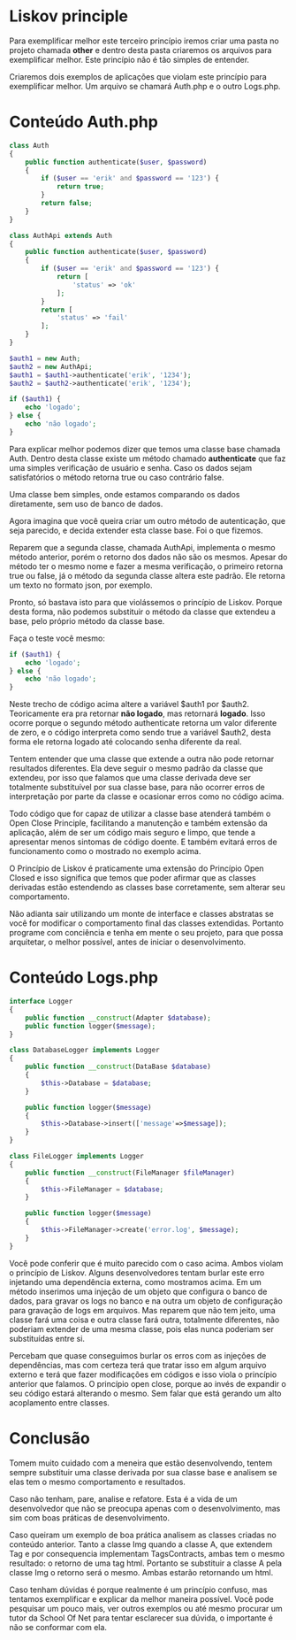 # Liskov principle

Para exemplificar melhor este terceiro princípio iremos criar uma pasta no projeto chamada **other** e dentro desta pasta criaremos os arquivos para exemplificar melhor. Este princípio não é tão simples de entender.

Criaremos dois exemplos de aplicações que violam este princípio para exemplificar melhor. Um arquivo se chamará Auth.php e o outro Logs.php.

# Conteúdo Auth.php

```php
class Auth
{
    public function authenticate($user, $password)
    {
        if ($user == 'erik' and $password == '123') {
            return true;
        }
        return false;
    }
}

class AuthApi extends Auth
{
    public function authenticate($user, $password)
    {
        if ($user == 'erik' and $password == '123') {
            return [
                'status' => 'ok'
            ];
        }
        return [
            'status' => 'fail'
        ];
    }
}

$auth1 = new Auth;
$auth2 = new AuthApi;
$auth1 = $auth1->authenticate('erik', '1234');
$auth2 = $auth2->authenticate('erik', '1234');

if ($auth1) {
    echo 'logado';
} else {
    echo 'não logado';
}
```

Para explicar melhor podemos dizer que temos uma classe base chamada Auth. Dentro desta classe existe um método chamado **authenticate** que faz uma simples verificação de usuário e senha. Caso os dados sejam satisfatórios o método retorna true ou caso contrário false.

Uma classe bem simples, onde estamos comparando os dados diretamente, sem uso de banco de dados.

Agora imagina que você queira criar um outro método de autenticação, que seja parecido, e decida extender esta classe base. Foi o que fizemos.

Reparem que a segunda classe, chamada AuthApi, implementa o mesmo método anterior, porém o retorno dos dados não são os mesmos. Apesar do método ter o mesmo nome e fazer a mesma verificação, o primeiro retorna true ou false, já o método da segunda classe altera este padrão. Ele retorna um texto no formato json, por exemplo.

Pronto, só bastava isto para que violássemos o princípio de Liskov. Porque desta forma, não podemos substituir o método da classe que extendeu a base, pelo próprio método da classe base.

Faça o teste você mesmo:

```php
if ($auth1) {
    echo 'logado';
} else {
    echo 'não logado';
}
```

Neste trecho de código acima altere a variável $auth1 por $auth2. Teoricamente era pra retornar **não logado**, mas retornará **logado**. Isso ocorre porque o segundo método authenticate retorna um valor diferente de zero, e o código interpreta como sendo true a variável $auth2, desta forma ele retorna logado até colocando senha diferente da real.

Tentem entender que uma classe que extende a outra não pode retornar resultados diferentes. Ela deve seguir o mesmo padrão da classe que extendeu, por isso que falamos que uma classe derivada deve ser totalmente substituível por sua classe base, para não ocorrer erros de interpretação por parte da classe e ocasionar erros como no código acima.

Todo código que for capaz de utilizar a classe base atenderá também o Open Close Principle, facilitando a manutenção e também extensão da aplicação, além de ser um código mais seguro e limpo, que tende a apresentar menos sintomas de código doente. E também evitará erros de funcionamento como o mostrado no exemplo acima.

O Princípio de Liskov é praticamente uma extensão do Princípio Open Closed e isso significa que temos que poder afirmar que as classes derivadas estão estendendo as classes base corretamente, sem alterar seu comportamento.

Não adianta sair utilizando um monte de interface e classes abstratas se você for modificar o comportamento final das classes extendidas. Portanto programe com conciência e tenha em mente o seu projeto, para que possa arquitetar, o melhor possível, antes de iniciar o desenvolvimento.


# Conteúdo Logs.php

```php
interface Logger
{
    public function __construct(Adapter $database);
    public function logger($message);
}

class DatabaseLogger implements Logger
{
    public function __construct(DataBase $database)
    {
        $this->Database = $database;
    }

    public function logger($message)
    {
        $this->Database->insert(['message'=>$message]);
    }
}

class FileLogger implements Logger
{
    public function __construct(FileManager $fileManager)
    {
        $this->FileManager = $database;
    }

    public function logger($message)
    {
        $this->FileManager->create('error.log', $message);
    }
}
```

Você pode conferir que é muito parecido com o caso acima. Ambos violam o princípio de Liskov. Alguns desenvolvedores tentam burlar este erro injetando uma dependência externa, como mostramos acima. Em um método inserimos uma injeção de um objeto que configura o banco de dados, para gravar os logs no banco e na outra um objeto de configuração para gravação de logs em arquivos. Mas reparem que não tem jeito, uma classe fará uma coisa e outra classe fará outra, totalmente diferentes, não poderiam extender de uma mesma classe, pois elas nunca poderiam ser substituídas entre si.

Percebam que quase conseguimos burlar os erros com as injeções de dependências, mas com certeza terá que tratar isso em algum arquivo externo e terá que fazer modificações em códigos e isso viola o princípio anterior que falamos. O princípio open close, porque ao invés de expandir o seu código estará alterando o mesmo. Sem falar que está gerando um alto acoplamento entre classes.

# Conclusão

Tomem muito cuidado com a meneira que estão desenvolvendo, tentem sempre substituir uma classe derivada por sua classe base e analisem se elas tem o mesmo comportamento e resultados.

Caso não tenham, pare, analise e refatore. Esta é a vida de um desenvolvedor que não se preocupa apenas com o desenvolvimento, mas sim com boas práticas de desenvolvimento.

Caso queiram um exemplo de boa prática analisem as classes criadas no conteúdo anterior. Tanto a classe Img quando a classe A, que extendem Tag e por consequencia implementam TagsContracts, ambas tem o mesmo resultado: o retorno de uma tag html. Portanto se substituir a classe A pela classe Img o retorno será o mesmo. Ambas estarão retornando um html.

Caso tenham dúvidas é porque realmente é um princípio confuso, mas tentamos exemplificar e explicar da melhor maneira possível. Você pode pesquisar um pouco mais, ver outros exemplos ou até mesmo procurar um tutor da School Of Net para tentar esclarecer sua dúvida, o importante é não se conformar com ela.